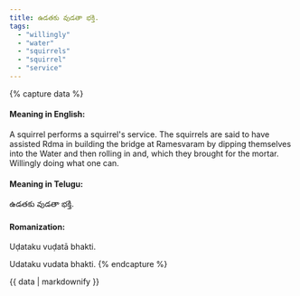 ```yaml
---
title: ఉడతకు వుడతా భక్తి.
tags:
  - "willingly"
  - "water"
  - "squirrels"
  - "squirrel"
  - "service"
---
```


{% capture data %}
#### Meaning in English:
A squirrel performs a squirrel's service.
The squirrels are said to have assisted Rdma in building the bridge at Ramesvaram by dipping themselves into the Water and then rolling in and, which they brought for the mortar.
Willingly doing what one can.

#### Meaning in Telugu:
ఉడతకు వుడతా భక్తి.

#### Romanization:
Uḍataku vuḍatā bhakti.

Udataku vudata bhakti.
{% endcapture %}

{{ data | markdownify }}

